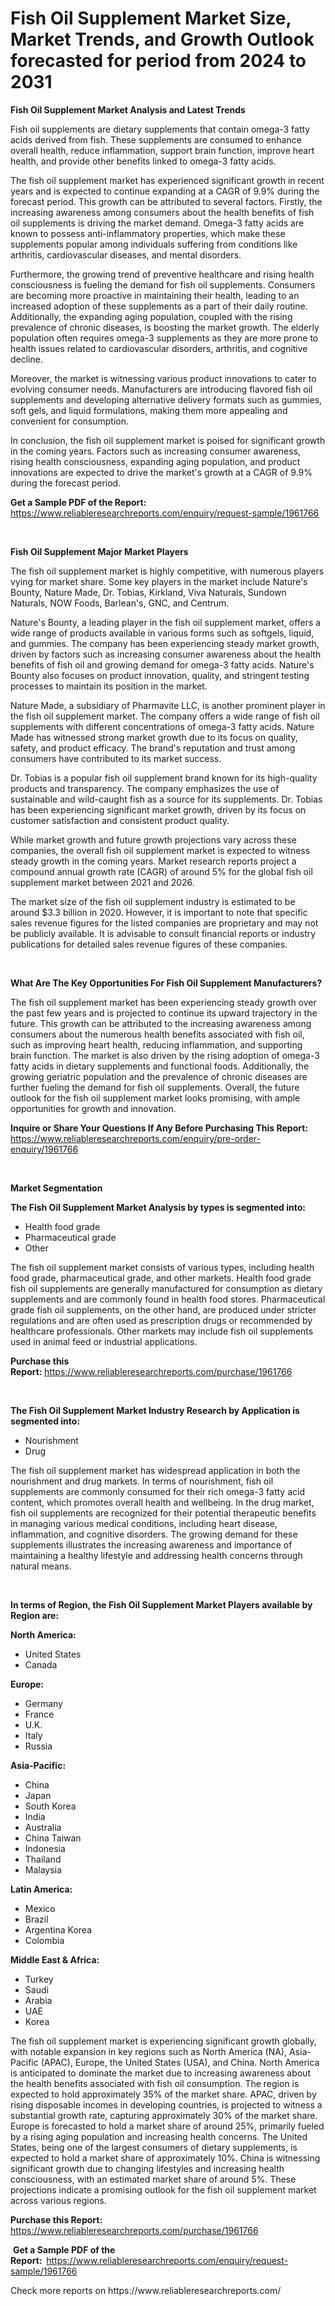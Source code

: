 <p><h1>Fish Oil Supplement Market Size, Market Trends, and Growth Outlook forecasted for period from 2024 to 2031</h1></p><p><strong>Fish Oil Supplement Market Analysis and Latest Trends</strong></p>
<p><p>Fish oil supplements are dietary supplements that contain omega-3 fatty acids derived from fish. These supplements are consumed to enhance overall health, reduce inflammation, support brain function, improve heart health, and provide other benefits linked to omega-3 fatty acids.</p><p>The fish oil supplement market has experienced significant growth in recent years and is expected to continue expanding at a CAGR of 9.9% during the forecast period. This growth can be attributed to several factors. Firstly, the increasing awareness among consumers about the health benefits of fish oil supplements is driving the market demand. Omega-3 fatty acids are known to possess anti-inflammatory properties, which make these supplements popular among individuals suffering from conditions like arthritis, cardiovascular diseases, and mental disorders.</p><p>Furthermore, the growing trend of preventive healthcare and rising health consciousness is fueling the demand for fish oil supplements. Consumers are becoming more proactive in maintaining their health, leading to an increased adoption of these supplements as a part of their daily routine. Additionally, the expanding aging population, coupled with the rising prevalence of chronic diseases, is boosting the market growth. The elderly population often requires omega-3 supplements as they are more prone to health issues related to cardiovascular disorders, arthritis, and cognitive decline.</p><p>Moreover, the market is witnessing various product innovations to cater to evolving consumer needs. Manufacturers are introducing flavored fish oil supplements and developing alternative delivery formats such as gummies, soft gels, and liquid formulations, making them more appealing and convenient for consumption.</p><p>In conclusion, the fish oil supplement market is poised for significant growth in the coming years. Factors such as increasing consumer awareness, rising health consciousness, expanding aging population, and product innovations are expected to drive the market's growth at a CAGR of 9.9% during the forecast period.</p></p>
<p><strong>Get a Sample PDF of the Report:&nbsp;</strong> <a href="https://www.reliableresearchreports.com/enquiry/request-sample/1961766">https://www.reliableresearchreports.com/enquiry/request-sample/1961766</a></p>
<p>&nbsp;</p>
<p><strong>Fish Oil Supplement Major Market Players</strong></p>
<p><p>The fish oil supplement market is highly competitive, with numerous players vying for market share. Some key players in the market include Nature's Bounty, Nature Made, Dr. Tobias, Kirkland, Viva Naturals, Sundown Naturals, NOW Foods, Barlean's, GNC, and Centrum. </p><p>Nature's Bounty, a leading player in the fish oil supplement market, offers a wide range of products available in various forms such as softgels, liquid, and gummies. The company has been experiencing steady market growth, driven by factors such as increasing consumer awareness about the health benefits of fish oil and growing demand for omega-3 fatty acids. Nature's Bounty also focuses on product innovation, quality, and stringent testing processes to maintain its position in the market.</p><p>Nature Made, a subsidiary of Pharmavite LLC, is another prominent player in the fish oil supplement market. The company offers a wide range of fish oil supplements with different concentrations of omega-3 fatty acids. Nature Made has witnessed strong market growth due to its focus on quality, safety, and product efficacy. The brand's reputation and trust among consumers have contributed to its market success.</p><p>Dr. Tobias is a popular fish oil supplement brand known for its high-quality products and transparency. The company emphasizes the use of sustainable and wild-caught fish as a source for its supplements. Dr. Tobias has been experiencing significant market growth, driven by its focus on customer satisfaction and consistent product quality.</p><p>While market growth and future growth projections vary across these companies, the overall fish oil supplement market is expected to witness steady growth in the coming years. Market research reports project a compound annual growth rate (CAGR) of around 5% for the global fish oil supplement market between 2021 and 2026.</p><p>The market size of the fish oil supplement industry is estimated to be around $3.3 billion in 2020. However, it is important to note that specific sales revenue figures for the listed companies are proprietary and may not be publicly available. It is advisable to consult financial reports or industry publications for detailed sales revenue figures of these companies.</p></p>
<p>&nbsp;</p>
<p><strong>What Are The Key Opportunities For Fish Oil Supplement Manufacturers?</strong></p>
<p><p>The fish oil supplement market has been experiencing steady growth over the past few years and is projected to continue its upward trajectory in the future. This growth can be attributed to the increasing awareness among consumers about the numerous health benefits associated with fish oil, such as improving heart health, reducing inflammation, and supporting brain function. The market is also driven by the rising adoption of omega-3 fatty acids in dietary supplements and functional foods. Additionally, the growing geriatric population and the prevalence of chronic diseases are further fueling the demand for fish oil supplements. Overall, the future outlook for the fish oil supplement market looks promising, with ample opportunities for growth and innovation.</p></p>
<p><strong>Inquire or Share Your Questions If Any Before Purchasing This Report:</strong> <a href="https://www.reliableresearchreports.com/enquiry/pre-order-enquiry/1961766">https://www.reliableresearchreports.com/enquiry/pre-order-enquiry/1961766</a></p>
<p>&nbsp;</p>
<p><strong>Market Segmentation</strong></p>
<p><strong>The Fish Oil Supplement Market Analysis by types is segmented into:</strong></p>
<p><ul><li>Health food grade</li><li>Pharmaceutical grade</li><li>Other</li></ul></p>
<p><p>The fish oil supplement market consists of various types, including health food grade, pharmaceutical grade, and other markets. Health food grade fish oil supplements are generally manufactured for consumption as dietary supplements and are commonly found in health food stores. Pharmaceutical grade fish oil supplements, on the other hand, are produced under stricter regulations and are often used as prescription drugs or recommended by healthcare professionals. Other markets may include fish oil supplements used in animal feed or industrial applications.</p></p>
<p><strong>Purchase this Report:&nbsp;</strong><a href="https://www.reliableresearchreports.com/purchase/1961766">https://www.reliableresearchreports.com/purchase/1961766</a></p>
<p>&nbsp;</p>
<p><strong>The Fish Oil Supplement Market Industry Research by Application is segmented into:</strong></p>
<p><ul><li>Nourishment</li><li>Drug</li></ul></p>
<p><p>The fish oil supplement market has widespread application in both the nourishment and drug markets. In terms of nourishment, fish oil supplements are commonly consumed for their rich omega-3 fatty acid content, which promotes overall health and wellbeing. In the drug market, fish oil supplements are recognized for their potential therapeutic benefits in managing various medical conditions, including heart disease, inflammation, and cognitive disorders. The growing demand for these supplements illustrates the increasing awareness and importance of maintaining a healthy lifestyle and addressing health concerns through natural means.</p></p>
<p>&nbsp;</p>
<p><strong>In terms of Region, the Fish Oil Supplement Market Players available by Region are:</strong></p>
<p>
    <p> <strong> North America: </strong>
        <ul>
            <li>United States</li>
            <li>Canada</li>
        </ul>
        </p> 
    <p> <strong> Europe: </strong>
        <ul>
            <li>Germany</li>
            <li>France</li>
            <li>U.K.</li>
            <li>Italy</li>
            <li>Russia</li>
        </ul>
        </p> 
    <p> <strong> Asia-Pacific: </strong>
        <ul>
            <li>China</li>
            <li>Japan</li>
            <li>South Korea</li>
            <li>India</li>
            <li>Australia</li>
            <li>China Taiwan</li>
            <li>Indonesia</li>
            <li>Thailand</li>
            <li>Malaysia</li>
        </ul>
        </p> 
    <p> <strong> Latin America: </strong>
        <ul>
            <li>Mexico</li>
            <li>Brazil</li>
            <li>Argentina Korea</li>
            <li>Colombia</li>
        </ul>
        </p> 
    <p> <strong> Middle East & Africa: </strong>
        <ul>
            <li>Turkey</li>
            <li>Saudi</li>
            <li>Arabia</li>
            <li>UAE</li>
            <li>Korea</li>
        </ul>
    </p>
    </p>
<p><p>The fish oil supplement market is experiencing significant growth globally, with notable expansion in key regions such as North America (NA), Asia-Pacific (APAC), Europe, the United States (USA), and China. North America is anticipated to dominate the market due to increasing awareness about the health benefits associated with fish oil consumption. The region is expected to hold approximately 35% of the market share. APAC, driven by rising disposable incomes in developing countries, is projected to witness a substantial growth rate, capturing approximately 30% of the market share. Europe is forecasted to hold a market share of around 25%, primarily fueled by a rising aging population and increasing health concerns. The United States, being one of the largest consumers of dietary supplements, is expected to hold a market share of approximately 10%. China is witnessing significant growth due to changing lifestyles and increasing health consciousness, with an estimated market share of around 5%. These projections indicate a promising outlook for the fish oil supplement market across various regions.</p></p>
<p><strong>Purchase this Report: </strong><a href="https://www.reliableresearchreports.com/purchase/1961766">https://www.reliableresearchreports.com/purchase/1961766</a></p>
<p>&nbsp;<strong>Get a Sample PDF of the Report:&nbsp;&nbsp;</strong><a href="https://www.reliableresearchreports.com/enquiry/request-sample/1961766">https://www.reliableresearchreports.com/enquiry/request-sample/1961766</a></p>
<p><strong></strong></p>
<p>Check more reports on https://www.reliableresearchreports.com/</p>